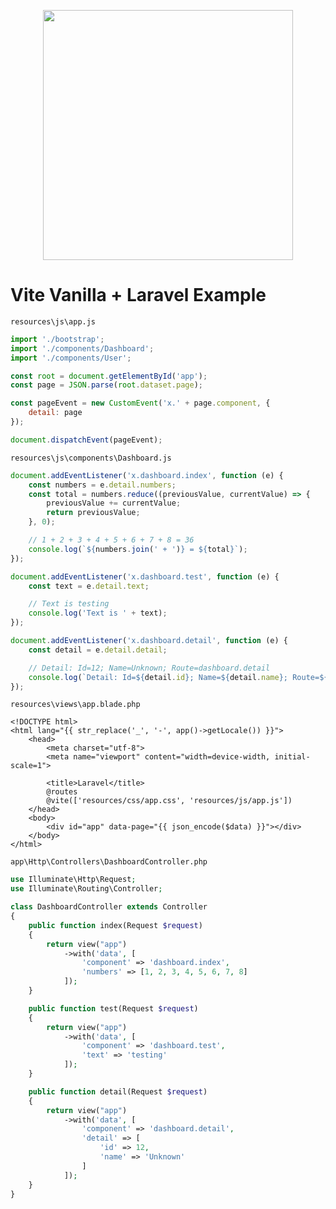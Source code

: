 <p align="center"><a href="https://laravel.com" target="_blank"><img src="https://raw.githubusercontent.com/laravel/art/master/logo-lockup/5%20SVG/2%20CMYK/1%20Full%20Color/laravel-logolockup-cmyk-red.svg" width="400"></a></p>

# Vite Vanilla + Laravel Example

`resources\js\app.js`
```js
import './bootstrap';
import './components/Dashboard';
import './components/User';

const root = document.getElementById('app');
const page = JSON.parse(root.dataset.page);

const pageEvent = new CustomEvent('x.' + page.component, {
    detail: page
});

document.dispatchEvent(pageEvent);
```

`resources\js\components\Dashboard.js`
```js
document.addEventListener('x.dashboard.index', function (e) {
    const numbers = e.detail.numbers;
    const total = numbers.reduce((previousValue, currentValue) => {
        previousValue += currentValue;
        return previousValue;
    }, 0);

    // 1 + 2 + 3 + 4 + 5 + 6 + 7 + 8 = 36
    console.log(`${numbers.join(' + ')} = ${total}`);
});

document.addEventListener('x.dashboard.test', function (e) {
    const text = e.detail.text;

    // Text is testing
    console.log('Text is ' + text);
});

document.addEventListener('x.dashboard.detail', function (e) {
    const detail = e.detail.detail;

    // Detail: Id=12; Name=Unknown; Route=dashboard.detail
    console.log(`Detail: Id=${detail.id}; Name=${detail.name}; Route=${route().current()}`);
});
```

`resources\views\app.blade.php`
```
<!DOCTYPE html>
<html lang="{{ str_replace('_', '-', app()->getLocale()) }}">
    <head>
        <meta charset="utf-8">
        <meta name="viewport" content="width=device-width, initial-scale=1">

        <title>Laravel</title>
        @routes
        @vite(['resources/css/app.css', 'resources/js/app.js'])
    </head>
    <body>
        <div id="app" data-page="{{ json_encode($data) }}"></div>
    </body>
</html>

```

`app\Http\Controllers\DashboardController.php`
```php
use Illuminate\Http\Request;
use Illuminate\Routing\Controller;

class DashboardController extends Controller
{
    public function index(Request $request)
    {
        return view("app")
            ->with('data', [
                'component' => 'dashboard.index',
                'numbers' => [1, 2, 3, 4, 5, 6, 7, 8]
            ]);
    }

    public function test(Request $request)
    {
        return view("app")
            ->with('data', [
                'component' => 'dashboard.test',
                'text' => 'testing'
            ]);
    }

    public function detail(Request $request)
    {
        return view("app")
            ->with('data', [
                'component' => 'dashboard.detail',
                'detail' => [
                    'id' => 12,
                    'name' => 'Unknown'
                ]
            ]);
    }
}
```